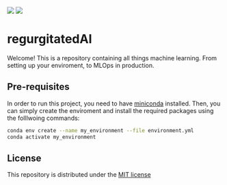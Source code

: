 ![](https://img.shields.io/github/license/regurgitatedAI/regurgitatedAI)
![](https://komarev.com/ghpvc/?username=regurgutatedAI/regurgitatedAI&color=green)

# regurgitatedAI

Welcome!
This is a repository containing all things machine learning. From setting up your enviroment, to MLOps in production. 

<!--It contains a break down of the core mathematical principles, as well as end to end projects. -->


## Pre-requisites
In order to run this project, you need to have [miniconda](https://docs.conda.io/en/latest/miniconda.html#:~:text=Miniconda%20is%20a%20free%20minimal,zlib%20and%20a%20few%20others.) installed. Then, you can simply create the enviroment and install the required packages using the folllwoing commands: 

```bash 
conda env create --name my_environment --file environment.yml
conda activate my_environment

```




## License

This repository is distributed under the [MIT license](LICENSE.md) 

<!--
**regurgitatedAI/regurgitatedAI** is a ✨ _special_ ✨ repository because its `README.md` (this file) appears on your GitHub profile.

Here are some ideas to get you started:

- 🔭 I’m currently workecho '.ipynb_checkpoints' >> ~/.gitignoreing on ...
- 🌱 I’m currently learning ...
- 👯 I’m looking to collaborate on ...
- 🤔 I’m looking for help with ...
- 💬 Ask me about ...
- 📫 How to reach me: ...
- 😄 Pronouns: ...
- ⚡ Fun fact: ...
-->
